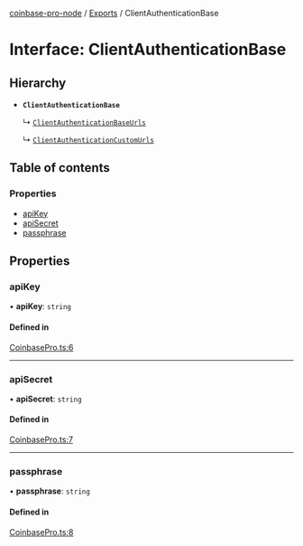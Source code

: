[coinbase-pro-node](../README.md) / [Exports](../modules.md) / ClientAuthenticationBase

# Interface: ClientAuthenticationBase

## Hierarchy

- **`ClientAuthenticationBase`**

  ↳ [`ClientAuthenticationBaseUrls`](ClientAuthenticationBaseUrls.md)

  ↳ [`ClientAuthenticationCustomUrls`](ClientAuthenticationCustomUrls.md)

## Table of contents

### Properties

- [apiKey](ClientAuthenticationBase.md#apikey)
- [apiSecret](ClientAuthenticationBase.md#apisecret)
- [passphrase](ClientAuthenticationBase.md#passphrase)

## Properties

### apiKey

• **apiKey**: `string`

#### Defined in

[CoinbasePro.ts:6](https://github.com/bennycode/coinbase-pro-node/blob/15253ed/src/CoinbasePro.ts#L6)

---

### apiSecret

• **apiSecret**: `string`

#### Defined in

[CoinbasePro.ts:7](https://github.com/bennycode/coinbase-pro-node/blob/15253ed/src/CoinbasePro.ts#L7)

---

### passphrase

• **passphrase**: `string`

#### Defined in

[CoinbasePro.ts:8](https://github.com/bennycode/coinbase-pro-node/blob/15253ed/src/CoinbasePro.ts#L8)
